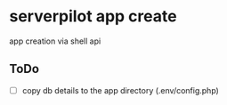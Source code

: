 # serverpilot app create
app creation via shell api

## ToDo
- [ ] copy db details to the app directory (.env/config.php)
